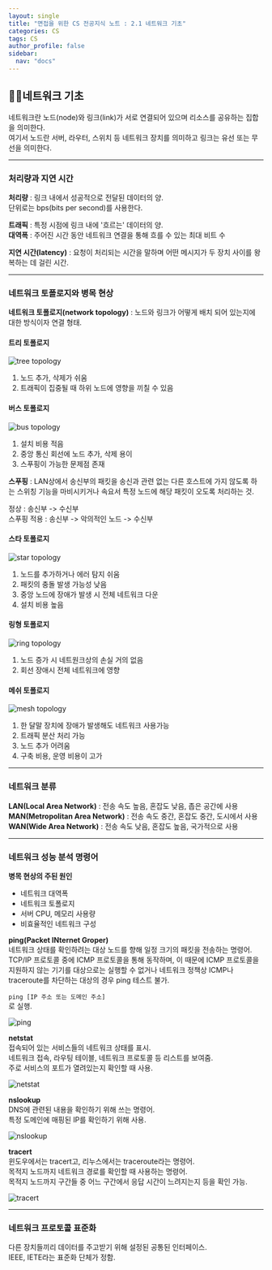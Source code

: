 ```yaml
---
layout: single
title: "면접을 위한 CS 전공지식 노트 : 2.1 네트워크 기초"
categories: CS
tags: CS
author_profile: false
sidebar:
  nav: "docs"
---
```


## 🙇‍♀️네트워크 기초

네트워크란 노드(node)와 링크(link)가 서로 연결되어 있으며 리소스를 공유하는 집합을 의미한다.  
여기서 노드란 서버, 라우터, 스위치 등 네트워크 장치를 의미하고 링크는 유선 또는 무선을 의미한다.  

---

### 처리량과 지연 시간

**처리량** : 링크 내에서 성공적으로 전달된 데이터의 양.  
단위로는 bps(bits per second)를 사용한다.  

**트래픽** : 특정 시점에 링크 내에 '흐르는' 데이터의 양.  
**대역폭** : 주어진 시간 동안 네트워크 연결을 통해 흐를 수 있는 최대 비트 수  

**지연 시간(latency)** : 요청이 처리되는 시간을 말하며 어떤 메시지가 두 장치 사이를 왕복하는 데 걸린 시간.  

---

### 네트워크 토폴로지와 병목 현상

**네트워크 토폴로지(network topology)** : 노드와 링크가 어떻게 배치 되어 있는지에 대한 방식이자 연결 형태.  

#### 트리 토폴로지

![tree topology](https://github.com/user-attachments/assets/6542027c-b4ee-4c19-976b-54767dcdf247)

1. 노드 추가, 삭제가 쉬움  
2. 트래픽이 집중될 때 하위 노드에 영향을 끼칠 수 있음  

#### 버스 토폴로지

![bus topology](https://github.com/user-attachments/assets/2bb7592e-b423-4cc1-9153-20d660720e2d)

1. 설치 비용 적음
2. 중앙 통신 회선에 노드 추가, 삭제 용이
3. 스푸핑이 가능한 문제점 존재

**스푸핑** : LAN상에서 송신부의 패킷을 송신과 관련 없는 다른 호스트에 가지 않도록 하는 스위칭 기능을 마비시키거나 속요서 특정 노드에 해당 패킷이 오도록 처리하는 것.  

정상 : 송신부 -> 수신부  
스푸핑 적용 : 송신부 -> 악의적인 노드 -> 수신부  

#### 스타 토폴로지

![star topology](https://github.com/user-attachments/assets/62711872-bcd7-48ce-8ae7-5da851059dc4)

1. 노드를 추가하거나 에러 탐지 쉬움
2. 패킷의 충돌 발생 가능성 낮음
3. 중앙 노드에 장애가 발생 시 전체 네트워크 다운
4. 설치 비용 높음

#### 링형 토폴로지

![ring topology](https://github.com/user-attachments/assets/16bbff52-1989-424a-888f-fded839c67e0)

1. 노드 증가 시 네트원크상의 손실 거의 없음
2. 회선 장애시 전체 네트워크에 영향

#### 메쉬 토폴로지

![mesh topology](https://github.com/user-attachments/assets/921cf5c5-55a0-42cc-85a2-24e0ed2d401b)

1. 한 달말 장치에 장애가 발생해도 네트워크 사용가능
2. 트래픽 분산 처리 가능
3. 노드 추가 어려움
4. 구축 비용, 운영 비용이 고가  
---

### 네트워크 분류

**LAN(Local Area Network)** : 전송 속도 높음, 혼잡도 낮음, 좁은 공간에 사용  
**MAN(Metropolitan Area Network)** : 전송 속도 중간, 혼잡도 중간, 도시에서 사용  
**WAN(Wide Area Network)** : 전송 속도 낮음, 혼잡도 높음, 국가적으로 사용  

---

### 네트워크 성능 분석 명령어

**병목 현상의 주된 원인**
- 네트워크 대역폭
- 네트워크 토폴로지
- 서버 CPU, 메모리 사용량
- 비효율적인 네트워크 구성

**ping(Packet INternet Groper)**  
네트워크 상태를 확인하려는 대상 노드를 향해 일정 크기의 패킷을 전송하는 명령어.  
TCP/IP 프로토콜 중에 ICMP 프로토콜을 통해 동작하며, 이 때문에 ICMP 프로토콜을 지원하지 않는 기기를 대상으로는 실행할 수 없거나 네트워크 정책상 ICMP나 traceroute를 차단하는 대상의 경우 ping 테스트 불가.  

`ping [IP 주소 또는 도메인 주소]`  
로 실행.  

![ping](https://github.com/user-attachments/assets/6e7c2334-0cc0-46cd-8239-0a8603e3af49)

**netstat**  
접속되어 있는 서비스들의 네트워크 상태를 표시.  
네트워크 접속, 라우팅 테이블, 네트워크 프로토콜 등 리스트를 보여줌.  
주로 서비스의 포트가 열려있는지 확인할 때 사용.  

![netstat](https://github.com/user-attachments/assets/3190f089-d09f-4aa4-8949-b733b2199feb)

**nslookup**  
DNS에 관련된 내용을 확인하기 위해 쓰는 명령어.  
특정 도메인에 매핑된 IP를 확인하기 위해 사용.  

![nslookup](https://github.com/user-attachments/assets/540d7dd4-3dd0-4d2f-a313-107116322a6f)

**tracert**  
윈도우에서는 tracert고, 리누스에서는 traceroute라는 명령어.  
목적지 노드까지 네트워크 경로를 확인할 때 사용하는 명령어.  
목적지 노드까지 구간들 중 어느 구간에서 응답 시간이 느려지는지 등을 확인 가능.  

![tracert](https://github.com/user-attachments/assets/56e8b2a9-acc8-4b6d-9dd4-fcb1e23f8286)

---

### 네트워크 프로토콜 표준화

다른 장치들끼리 데이터를 주고받기 위해 설정된 공통된 인터페이스.  
IEEE, IETE라는 표준화 단체가 정함.  
